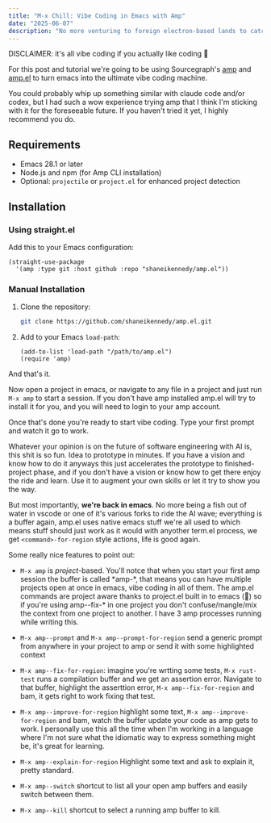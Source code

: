 ```yaml
---
title: "M-x Chill: Vibe Coding in Emacs with Amp"
date: "2025-06-07"
description: "No more venturing to foreign electron-based lands to catch a vibe"
---
```


DISCLAIMER: it's all vibe coding if you actually like coding 🎤

For this post and tutorial we're going to be using Sourcegraph's [amp](https://ampcode.com/) and [amp.el](https://github.com/shaneikennedy/amp.el) to turn emacs into the ultimate vibe coding machine.

You could probably whip up something similar with claude code and/or codex, but I had such a wow experience trying amp that I think I'm sticking with it for the foreseeable future. If you haven't tried it yet, I highly recommend you do.

## Requirements

- Emacs 28.1 or later
- Node.js and npm (for Amp CLI installation)
- Optional: `projectile` or `project.el` for enhanced project detection

## Installation

### Using straight.el

Add this to your Emacs configuration:

```elisp
(straight-use-package
  '(amp :type git :host github :repo "shaneikennedy/amp.el"))
```

### Manual Installation

1. Clone the repository:
   ```bash
   git clone https://github.com/shaneikennedy/amp.el.git
   ```

2. Add to your Emacs `load-path`:
   ```elisp
   (add-to-list 'load-path "/path/to/amp.el")
   (require 'amp)
   ```

And that's it.

Now open a project in emacs, or navigate to any file in a project and just run `M-x amp` to start a session. If you don't have amp installed amp.el will try to install it for you, and you will need to login to your amp account.

Once that's done you're ready to start vibe coding. Type your first prompt and watch it go to work.

Whatever your opinion is on the future of software engineering with AI is, this shit is so fun. Idea to prototype in minutes. If you have a vision and know how to do it anyways this just accelerates the prototype to finished-project phase, and if you don't have a vision or know how to get there enjoy the ride and learn. Use it to augment your own skills or let it try to show you the way.

But most importantly, **we're back in emacs**. No more being a fish out of water in vscode or one of it's various forks to ride the AI wave; everything is a buffer again, amp.el uses native emacs stuff we're all used to which means stuff should just work as it would with anyother term.el process, we get `<command>-for-region` style actions, life is good again.

Some really nice features to point out:

- `M-x amp` is _project_-based. You'll notce that when you start your first amp session the buffer is called \*amp-<project-name>\*, that means you can have multiple projects open at once in emacs, vibe coding in all of them. The amp.el commands are project aware thanks to project.el built in to emacs (🙏) so if you're using amp--fix-* in one project you don't confuse/mangle/mix the context from one project to another. I have 3 amp processes running while writing this.

- `M-x amp--prompt` and `M-x amp--prompt-for-region` send a generic prompt from anywhere in your project to amp or send it with some highlighted context

- `M-x amp--fix-for-region`: imagine you're wrtting some tests, `M-x rust-test` runs a compilation buffer and we get an assertion error. Navigate to that buffer, highlight the asserttion error, `M-x amp--fix-for-region` and bam, it gets right to work fixing that test.


- `M-x amp--improve-for-region` highlight some text, `M-x amp--improve-for-region` and bam, watch the buffer update your code as amp gets to work. I personally use this all the time when I'm working in a language where I'm not sure what the idiomatic way to express something might be, it's great for learning.

- `M-x amp--explain-for-region` Highlight some text and ask to explain it, pretty standard.

- `M-x amp--switch` shortcut to list all your open amp buffers and easily switch between them.

- `M-x amp--kill` shortcut to select a running amp buffer to kill.
